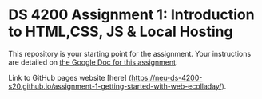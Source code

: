 # DS 4200 Assignment 1: Introduction to HTML,CSS, JS & Local Hosting

This repository is your starting point for the assignment. Your instructions are detailed on [the Google Doc for this assignment](https://docs.google.com/document/d/1lVjqDSmq1ZPwEk-sG8E4vqbU4gPt4H0Qdtk1Vcu0H50/edit?usp=sharing).

Link to GitHub pages website [here] (https://neu-ds-4200-s20.github.io/assignment-1-getting-started-with-web-ecolladay/).


